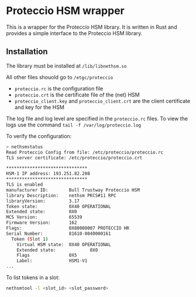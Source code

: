 # Proteccio HSM wrapper

This is a wrapper for the Proteccio HSM library. It is written in Rust and provides a simple interface to the Proteccio
HSM library.

## Installation

The library must be installed at `/lib/libnethsm.so`

All other files shouold go to `/etgc/proteccio`

- `proteccio.rc` is the configuration file
- `proteccio.crt` is the certificate file of the (net) HSM
- `proteccio_client.key` and `proteccio_client.crt` are the client certificate and key for the HSM

The log file and log level are specified in the `proteccio.rc` files.
To view the logs use the command `tail -f /var/log/proteccio.log`

To verify the configuration:

```bash
> nethsmstatus
Read Proteccio Config from file: /etc/proteccio/proteccio.rc
TLS server certificate: /etc/proteccio/proteccio.crt

*******************************
HSM-1 IP address: 193.251.82.208
*******************************
TLS is enabled
manufacturer ID:        Bull Trustway Proteccio HSM
library Description:    nethsm PKCS#11 RPC
libraryVersion:         3.17
Token state:            0X40 OPERATIONAL
Extended state:         0X0
MCS Version:            65539
Firmware Version:       162
Flags:                  0X80000007 PROTECCIO HR
Serial Number:          81610-0040000161
  Token (Slot 1)
    Virtual HSM state:  0X40 OPERATIONAL
    Extended state:             0X0
    Flags               0X5
    Label:              HSM1-V1
...
```

To list tokens in a slot:

```bash
nethsmtool -l <slot_id> <slot_password>
```
